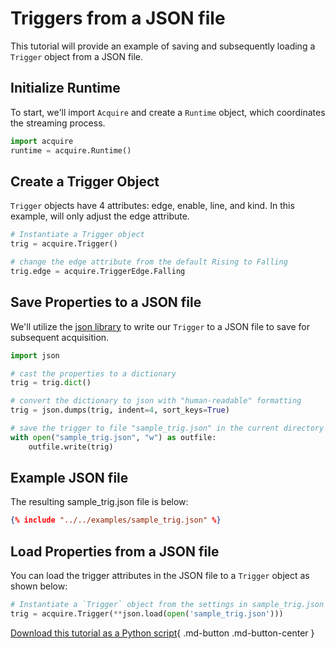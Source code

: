 # Triggers from a JSON file

This tutorial will provide an example of saving and subsequently loading a `Trigger` object from a JSON file.

## Initialize Runtime

To start, we'll import `Acquire` and create a `Runtime` object, which coordinates the streaming process.

```python
import acquire
runtime = acquire.Runtime()
```

## Create a Trigger Object

`Trigger` objects have 4 attributes: edge, enable, line, and kind. In this example, will only adjust the edge attribute.

```python
# Instantiate a Trigger object
trig = acquire.Trigger()

# change the edge attribute from the default Rising to Falling
trig.edge = acquire.TriggerEdge.Falling
```

## Save Properties to a JSON file
We'll utilize the [json library](https://docs.python.org/3/library/json.html#) to write our `Trigger` to a JSON file to save for subsequent acquisition.

```python
import json

# cast the properties to a dictionary
trig = trig.dict()

# convert the dictionary to json with "human-readable" formatting
trig = json.dumps(trig, indent=4, sort_keys=True)

# save the trigger to file "sample_trig.json" in the current directory
with open("sample_trig.json", "w") as outfile:
    outfile.write(trig)
```

## Example JSON file
The resulting sample_trig.json file is below:

~~~json
{% include "../../examples/sample_trig.json" %}
~~~

## Load Properties from a JSON file
You can load the trigger attributes in the JSON file to a `Trigger` object as shown below:

```python
# Instantiate a `Trigger` object from the settings in sample_trig.json
trig = acquire.Trigger(**json.load(open('sample_trig.json')))
```

[Download this tutorial as a Python script](trig_json.py){ .md-button .md-button-center }
